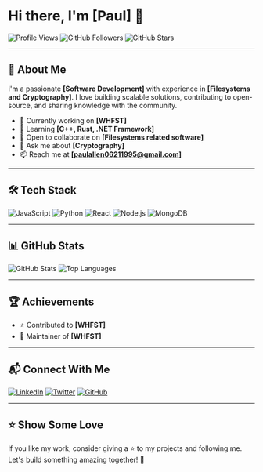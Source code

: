# Hi there, I'm **[Paul]** 👋

![Profile Views](https://komarev.com/ghpvc/?username=paulallen06211995&color=blue)
![GitHub Followers](https://img.shields.io/github/followers/paulallen06211995?style=social)
![GitHub Stars](https://img.shields.io/github/stars/paulallen06211995?style=social)

---

## 🚀 About Me

I'm a passionate **[Software Development]** with experience in **[Filesystems and Cryptography]**. I love building scalable solutions, contributing to open-source, and sharing knowledge with the community.

- 🔭 Currently working on **[WHFST]**
- 🌱 Learning **[C++, Rust, .NET Framework]**
- 👯 Open to collaborate on **[Filesystems related software]**
- 💬 Ask me about **[Cryptography]**
- 📫 Reach me at **[paulallen06211995@gmail.com]**

---

## 🛠 Tech Stack


![JavaScript](https://img.shields.io/badge/JavaScript-F7DF1E?style=for-the-badge&logo=javascript&logoColor=black)
![Python](https://img.shields.io/badge/Python-3776AB?style=for-the-badge&logo=python&logoColor=white)
![React](https://img.shields.io/badge/React-61DAFB?style=for-the-badge&logo=react&logoColor=black)
![Node.js](https://img.shields.io/badge/Node.js-339933?style=for-the-badge&logo=node.js&logoColor=white)
![MongoDB](https://img.shields.io/badge/MongoDB-4EA94B?style=for-the-badge&logo=mongodb&logoColor=white)


---

## 📊 GitHub Stats


![GitHub Stats](https://github-readme-stats.vercel.app/api?username=paulallen06211995&show_icons=true&theme=radical)
![Top Languages](https://github-readme-stats.vercel.app/api/top-langs/?username=paulallen06211995&layout=compact&theme=radical)


---

## 🏆 Achievements

- ⭐ Contributed to **[WHFST]**
- 🏅 Maintainer of **[WHFST]**

---

## 📬 Connect With Me

[![LinkedIn](https://img.shields.io/badge/LinkedIn-blue?style=for-the-badge&logo=linkedin)](https://www.linkedin.com/in/paul-allen-842522358/)
[![Twitter](https://img.shields.io/badge/Twitter-1DA1F2?style=for-the-badge&logo=twitter&logoColor=white)](https://x.com/PaulAll73513065)
[![GitHub](https://img.shields.io/badge/GitHub-181717?style=for-the-badge&logo=github&logoColor=white)](https://github.com/paulallen06211995)

---

## ⭐ Show Some Love

If you like my work, consider giving a ⭐ to my projects and following me. Let's build something amazing together! 🚀

